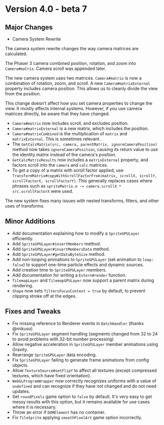 # Version 4.0 - beta 7

## Major Changes

- Camera System Rewrite

The camera system rewrite changes the way camera matrices are calculated.

The Phaser 3 camera combined position, rotation, and zoom into `Camera#matrix`. Camera scroll was appended later.

The new camera system uses two matrices. `Camera#matrix` is now a combination of rotation, zoom, and scroll. A new `Camera#matrixExternal` property includes camera position. This allows us to cleanly divide the view from the position.

This change doesn't affect how you set camera properties to change the view. It mostly affects internal systems. However, if you use camera matrices directly, be aware that they have changed.

- `Camera#matrix` now includes scroll, and excludes position.
- `Camera#matrixExternal` is a new matrix, which includes the position.
- `Camera#matrixCombined` is the multiplication of `matrix` and `matrixExternal`. This is sometimes relevant.
- The `GetCalcMatrix(src, camera, parentMatrix, ignoreCameraPosition)` method now takes `ignoreCameraPosition`, causing its return value to use the identity matrix instead of the camera's position.
- `GetCalcMatrixResults` now includes a `matrixExternal` property, and factors scroll into the `camera` and `calc` matrices.
- To get a copy of a matrix with scroll factor applied, use `TransformMatrix#copyWithScrollFactorFrom(matrix, scrollX, scrollY, scrollFactorX, scrollFactorY)`. This generally replaces cases where phrases such as `spriteMatrix.e -= camera.scrollX * src.scrollFactorX` were used.

The new system fixes many issues with nested transforms, filters, and other uses of transforms.

## Minor Additions

- Add documentation explaining how to modify a `SpriteGPULayer` efficiently.
- Add `SpriteGPULayer#insertMembers` method.
- Add `SpriteGPULayer#insertMembersData` method.
- Add `SpriteGPULayer#getDataByteSize` method.
- Add non-looping animations to `SpriteGPULayer` (set animation to `loop: false`) to support one-time particle effects and dynamic sources.
- Add creation time to `SpriteGPULayer` members.
- Add documentation for writing a `Extern#render` function.
- `TilemapLayer` and `TilemapGPULayer` now support a parent matrix during rendering.
- `Shape` now sets `filtersFocusContext = true` by default, to prevent clipping stroke off at the edges.

## Fixes and Tweaks

- Fix missing reference to Renderer events in `BatchHandler` (thanks @mikuso)
- Fix `SpriteGPULayer` segment handling (segments changed from 32 to 24 to avoid problems with 32-bit number processing)
- Allow negative acceleration in `SpriteGPULayer` member animations using Gravity.
- Rearrange `SpriteGPULayer` data encoding.
- Fix `SpriteGPULayer` failing to generate frame animations from config objects.
- Allow `TextureSource#setFlipY` to affect all textures (except compressed textures, which have fixed orientation).
- `WebGLProgramWrapper` now correctly recognizes uniforms with a value of `undefined` and can recognize if they have not changed and do not need updates.
- Set `roundPixels` game option to `false` by default. It's very easy to get messy results with this option, but it remains available for use cases where it is necessary.
- Throw an error if `DOMElement` has no container.
- Fix `TileSprite` applying `smoothPixelArt` game option incorrectly.
